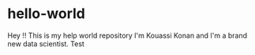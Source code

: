 # hello-world
Hey !! This is my help world repository
I'm Kouassi Konan and I'm a brand new data scientist.
Test